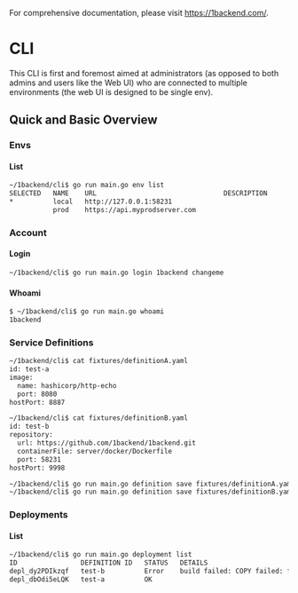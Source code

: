 For comprehensive documentation, please visit https://1backend.com/.

# CLI

This CLI is first and foremost aimed at administrators (as opposed to both admins and users like the Web UI) who are connected to multiple environments (the web UI is designed to be single env).

## Quick and Basic Overview

### Envs

#### List

```sh
~/1backend/cli$ go run main.go env list
SELECTED   NAME    URL                                DESCRIPTION
*          local   http://127.0.0.1:58231
           prod    https://api.myprodserver.com
```

### Account

#### Login

```sh
~/1backend/cli$ go run main.go login 1backend changeme
```

#### Whoami

```sh
$ ~/1backend/cli$ go run main.go whoami
1backend
```

### Service Definitions

```sh
~/1backend/cli$ cat fixtures/definitionA.yaml
id: test-a
image:
  name: hashicorp/http-echo
  port: 8080
hostPort: 8887

~/1backend/cli$ cat fixtures/definitionB.yaml
id: test-b
repository:
  url: https://github.com/1backend/1backend.git
  containerFile: server/docker/Dockerfile
  port: 58231
hostPort: 9998

~/1backend/cli$ go run main.go definition save fixtures/definitionA.yaml
~/1backend/cli$ go run main.go definition save fixtures/definitionB.yaml
```

### Deployments

#### List

```sh
~/1backend/cli$ go run main.go deployment list
ID                DEFINITION ID   STATUS   DETAILS
depl_dy2PDIkzqf   test-b          Error    build failed: COPY failed: file not found in build context or excluded by…
depl_dbOdi5eLQK   test-a          OK
```
